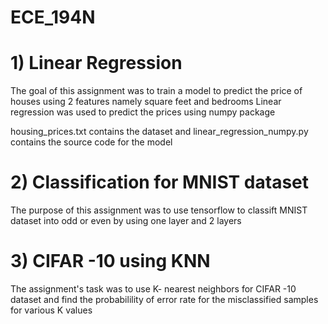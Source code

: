 # ECE_194N

# 1) Linear Regression
The goal of this assignment was to train a model to predict the price of houses using 2 features namely square feet and bedrooms 
Linear regression was used to predict the prices using numpy package

housing_prices.txt contains the dataset and linear_regression_numpy.py contains the source code for the model

# 2) Classification for MNIST dataset
The purpose of this assignment was to use tensorflow to classift MNIST dataset into odd or even by using one layer and 2 layers

# 3) CIFAR -10 using KNN
The assignment's task was to use K- nearest neighbors for CIFAR -10 dataset and find the probabilility of error rate for the misclassified samples for various K values
